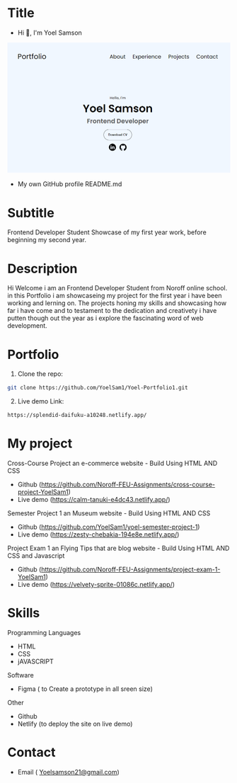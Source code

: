 # Title

- Hi 👋, I'm Yoel Samson

![image](./assets/img/portfolio-img.png)

- My own GitHub profile README.md

# Subtitle

Frontend Developer Student Showcase of my first year work, before beginning my second year.

# Description

Hi Welcome i am an Frontend Developer Student from Noroff online school. in this Portfolio i am showcaseing my project for the first year i have been working and lerning on. The projects honing my skills and showcasing how far i have come and to testament to the dedication and creativety i have putten though out the year as i explore the fascinating word of web development.

# Portfolio

1. Clone the repo:

```bash
git clone https://github.com/YoelSam1/Yoel-Portfolio1.git
```

2. Live demo Link:

```bash
https://splendid-daifuku-a10248.netlify.app/
```

# My project

Cross-Course Project an e-commerce website - Build Using HTML AND CSS

- Github (https://github.com/Noroff-FEU-Assignments/cross-course-project-YoelSam1)
- Live demo (https://calm-tanuki-e4dc43.netlify.app/)

Semester Project 1 an Museum website - Build Using HTML AND CSS

- Github (https://github.com/YoelSam1/yoel-semester-project-1)
- Live demo (https://zesty-chebakia-194e8e.netlify.app/)

Project Exam 1 an Flying Tips that are blog website - Build Using HTML AND CSS and Javascript

- Github (https://github.com/Noroff-FEU-Assignments/project-exam-1-YoelSam1)
- Live demo (https://velvety-sprite-01086c.netlify.app/)

# Skills

Programming Languages

- HTML
- CSS
- jAVASCRIPT

Software

- Figma ( to Create a prototype in all sreen size)

Other

- Github
- Netlify (to deploy the site on live demo)

# Contact

- Email ( Yoelsamson21@gmail.com)
